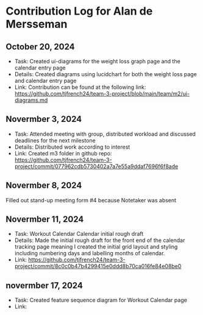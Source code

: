 # Contribution Log for Alan de Mersseman

## October 20, 2024
- Task: Created ui-diagrams for the weight loss graph page and the calendar entry page
- Details: Created diagrams using lucidchart for both the weight loss page and calendar entry page
- Link: Contribution can be found at the following link: https://github.com/tjfrench24/team-3-project/blob/main/team/m2/ui-diagrams.md

## Novermber 3, 2024
- Task: Attended meeting with group, distributed workload and discussed deadlines for the next milestone
- Details: Distributed work according to interest
- Link: Created m3 folder in github repo: https://github.com/tjfrench24/team-3-project/commit/077962cdb5730402a7a7e55a9ddaf7696f6f8ade

## Novermber 8, 2024
Filled out stand-up meeting form #4 because Notetaker was absent 

## Novermber 11, 2024
- Task: Workout Calendar Calendar initial rough draft
- Details: Made the initial rough draft for the front end of the calendar tracking page meaning I created the initial grid layout and styling including numbering days and labelling months of calendar.
- Link: https://github.com/tjfrench24/team-3-project/commit/8c0c0b47b4299415e0ddd8b70ca016fe84e08be0

## novermber 17, 2024
- Task: Created feature sequence diagram for Workout Calendar page
- Link: 